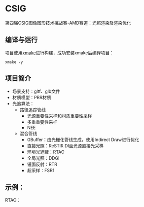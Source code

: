 # CSIG
第四届CSIG图像图形技术挑战赛-AMD赛道：光照渲染及渲染优化

## 编译与运行

项目使用[xmake](https://xmake.io/#/)进行构建，成功安装xmake后编译项目：

```
xmake -y
```

## 项目简介

* 场景支持：gltf、glb文件
* 材质模型：PBR材质
* 光追算法：
  * 路径追踪管线
    * 光源重要性采样和材质重要性采样
    * 多重重要性采样
    * NEE
  * 混合管线
    * GBuffer：由光栅化管线生成，使用Indirect Draw进行优化
    * 直接光照：ReSTIR DI面光源直接光采样
    * 环境光遮蔽：RTAO
    * 全局光照：DDGI
    * 镜面反射：RTR
    * 超采样：FSR1

## 示例：

RTAO：

